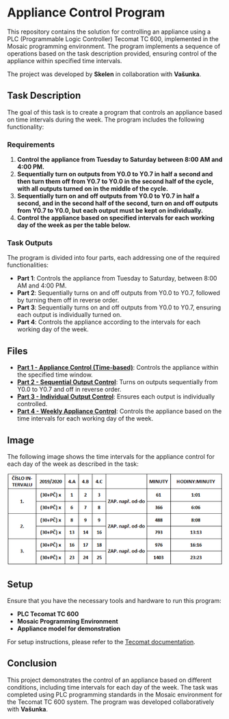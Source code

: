 # Appliance Control Program

This repository contains the solution for controlling an appliance using a PLC (Programmable Logic Controller) Tecomat TC 600, implemented in the Mosaic programming environment. The program implements a sequence of operations based on the task description provided, ensuring control of the appliance within specified time intervals.

The project was developed by **Skelen** in collaboration with **Vašunka**.

## Task Description

The goal of this task is to create a program that controls an appliance based on time intervals during the week. The program includes the following functionality:

### Requirements

1. **Control the appliance from Tuesday to Saturday between 8:00 AM and 4:00 PM.**
2. **Sequentially turn on outputs from Y0.0 to Y0.7 in half a second and then turn them off from Y0.7 to Y0.0 in the second half of the cycle, with all outputs turned on in the middle of the cycle.**
3. **Sequentially turn on and off outputs from Y0.0 to Y0.7 in half a second, and in the second half of the second, turn on and off outputs from Y0.7 to Y0.0, but each output must be kept on individually.**
4. **Control the appliance based on specified intervals for each working day of the week as per the table below.**

### Task Outputs

The program is divided into four parts, each addressing one of the required functionalities:

- **Part 1**: Controls the appliance from Tuesday to Saturday, between 8:00 AM and 4:00 PM.
- **Part 2**: Sequentially turns on and off outputs from Y0.0 to Y0.7, followed by turning them off in reverse order.
- **Part 3**: Sequentially turns on and off outputs from Y0.0 to Y0.7, ensuring each output is individually turned on.
- **Part 4**: Controls the appliance according to the intervals for each working day of the week.

## Files

- **[Part 1 - Appliance Control (Time-based)](part1.asm)**: Controls the appliance within the specified time window.
- **[Part 2 - Sequential Output Control](part2.asm)**: Turns on outputs sequentially from Y0.0 to Y0.7 and off in reverse order.
- **[Part 3 - Individual Output Control](part3.asm)**: Ensures each output is individually controlled.
- **[Part 4 - Weekly Appliance Control](part4.asm)**: Controls the appliance based on the time intervals for each working day of the week. 

## Image

The following image shows the time intervals for the appliance control for each day of the week as described in the task:

![Weekly Appliance Control](image.png)

## Setup

Ensure that you have the necessary tools and hardware to run this program:

- **PLC Tecomat TC 600**
- **Mosaic Programming Environment**
- **Appliance model for demonstration**

For setup instructions, please refer to the [Tecomat documentation](https://www.tecomat.cz/ke-stazeni/software/mosaic/).

## Conclusion

This project demonstrates the control of an appliance based on different conditions, including time intervals for each day of the week. The task was completed using PLC programming standards in the Mosaic environment for the Tecomat TC 600 system. The program was developed collaboratively with **Vašunka**.

